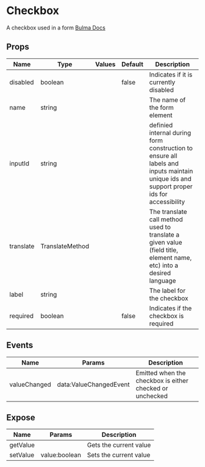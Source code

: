 # Checkbox

A checkbox used in a form
[Bulma Docs](https://bulma.io/documentation/form/checkbox/)
## Props

| Name    | Type | Values | Default | Description |
| -------- | ------- | -------- | ------- | ------- |
| disabled | boolean || false | Indicates if it is currently disabled|
| name | string ||  | The name of the form element|
| inputId | string ||  | definied internal during form construction to ensure all labels and inputs maintain unique ids and support proper ids for accessibility|
| translate | TranslateMethod ||  | The translate call method used to translate a given value (field title, element name, etc) into a desired language|
| label | string ||  | The label for the checkbox|
| required | boolean || false | Indicates if the checkbox is required|
## Events

| Name    | Params | Description |
| ------- | ------- | ------- |
| valueChanged|data:ValueChangedEvent|Emitted when the checkbox is either checked or unchecked|
## Expose

| Name    | Params | Description |
| ------- | ------- | ------- |
| getValue||Gets the current value|
| setValue|value:boolean|Sets the current value|
